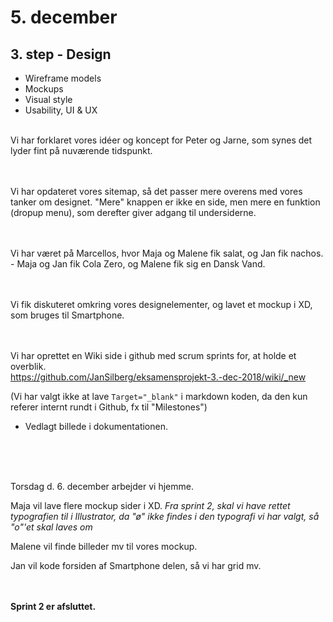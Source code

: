 # 5. december


## 3. step - Design
- Wireframe models
- Mockups
- Visual style
- Usability, UI & UX


<br>
Vi har forklaret vores idéer og koncept for Peter og Jarne, som synes det lyder fint på nuværende tidspunkt.

<br><br>
Vi har opdateret vores sitemap, så det passer mere overens med vores tanker om designet.
"Mere" knappen er ikke en side, men mere en funktion (dropup menu), som derefter giver adgang til undersiderne.

<br><br>
Vi har været på Marcellos, hvor Maja og Malene fik salat, og Jan fik nachos. - Maja og Jan fik Cola Zero, og Malene fik sig en Dansk Vand.

<br><br>
Vi fik diskuteret omkring vores designelementer, og lavet et mockup i XD, som bruges til Smartphone.

<br><br>
Vi har oprettet en Wiki side i github med scrum sprints for, at holde et overblik. <br>
https://github.com/JanSilberg/eksamensprojekt-3.-dec-2018/wiki/_new


(Vi har valgt ikke at lave `Target="_blank"` i markdown koden, da den kun referer internt rundt i Github, fx til "Milestones")

- Vedlagt billede i dokumentationen.

<br><br><br>

Torsdag d. 6. december arbejder vi hjemme.

Maja vil lave flere mockup sider i XD.
*Fra sprint 2, skal vi have rettet typografien til i Illustrator, da "ø" ikke findes i den typografi vi har valgt, så  "o"'et  skal laves om*

Malene vil finde billeder mv til vores mockup.

Jan vil kode forsiden af Smartphone delen, så vi har grid mv.

<br><br>
**Sprint 2 er afsluttet.**
